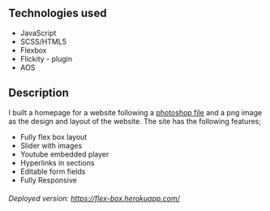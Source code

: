 ## Technologies used

* JavaScript
* SCSS/HTML5
* Flexbox
* Flickity - plugin
* AOS

## Description

I built a homepage for a website following a [photoshop file] and a png image as the design and layout of the website. The site has the following features;

- Fully flex box layout
- Slider with images
- Youtube embedded player
- Hyperlinks in sections
- Editable form fields
- Fully Responsive

[photoshop file]: https://drive.google.com/file/d/1rmKxlUg1YZr82ziNVwQQDgaQaxYt9aXo/view?usp=sharing
###### Deployed version: https://flex-box.herokuapp.com/
